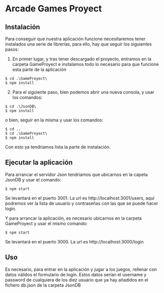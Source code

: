 # Arcade Games Proyect

## Instalación

Para conseguir que nuestra aplicación funcione necesitaremos tener instalados una serie de librerías, para ello, hay que seguir los siguientes pasos:
  1. En primer lugar, y tras tener descargado el proyecto, entramos en la carpeta GameProyect e instalamos todo lo necesario para que funcione esta parte de la aplicación
```
$ cd .\GameProyect\
$ npm install
```
 2. Para el siguiente paso, bien podemos abrir una nueva consola, y usar los comandos:
 ```
$ cd .\JsonDB\
$ npm install
```
 o bien, seguir en la misma y usar los comandos:
 ```
$ cd ..
$ cd .\GameProyect\
$ npm install
```
Con esto ya tendriamos lista la parte de instalación.

## Ejecutar la aplicación

Para arrancar el servidor Json tendriamos que ubicarnos en la capeta JsonDB y usar el comando:
```
$ npm start
```
Se levantará en el puerto 3001. La url es http://localhost:3001/users, aquí podremos ver la lista de usuario y contraseñas con las que se puede hacer login. 

Y para arrancar la aplicación, es necesario ubicarnos en la carpeta GameProyect y usar el mismo comando:
```
$ npm start
```
Se levantará en el puerto 3000. La url es http://localhost:3000/login

## Uso

Es necesario, para entrar en la aplicación y jugar a los juegos, rellenar con datos válidos el formulario de login. Estos datos serían el username y password de cualquiera de los diez usuario que ya hay añadidos en el fichero db.json de la carpeta JsonDB
